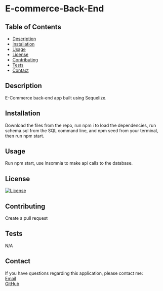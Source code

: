# E-commerce-Back-End
## Table of Contents
  
  - [Description](#description)
  - [Installation](#installation)
  - [Usage](#usage)
  - [License](#license)
  - [Contributing](#contributing)
  - [Tests](#tests)
  - [Contact](#contact)

  ## Description
  
  E-Commerce back-end app built using Sequelize.
  
  ## Installation
  
  Download the files from the repo, run npm i to load the dependencies, run schema.sql from the SQL command line, and npm seed from your terminal, then run     npm start.
  
  ## Usage
  
  Run npm start, use Insomnia to make api calls to the database.

  ## License
  
  [![License](https://img.shields.io/badge/License-No-License-blue.svg)](https://opensource.org/licenses/No-License)
  
  ## Contributing
  
  Create a pull request
  
  ## Tests

  N/A

  ## Contact
  
  If you have questions regarding this application, please contact me:
  <br>
  [Email](mailto:Joshualemmond@gmail.com) 
  <br>
  [GitHub](https://github.com/Joshvuh)

